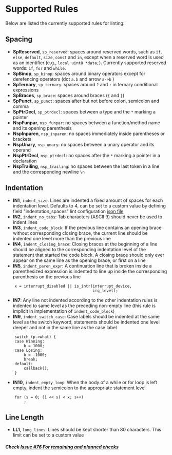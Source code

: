 # Supported Rules

Below are listed the currently supported rules for linting:

## Spacing
- **SpReserved**, `sp_reserved`: spaces around reserved words, such as `if`, `else`, `default`, `size`, `const` and `in`, except when a reserved word is used as an identifier (e.g., `local uint8 *data;`). Currently supported reserved words: `if`, `for` and `while`.
- **SpBinop**, `sp_binop`: spaces around binary operators except for derefencing operators (dot `a.b` and arrow `a->b` )
- **SpTernary**, `sp_ternary`: spaces around `?` and `:` in ternary conditional expressions
- **SpBraces**, `sp_brace`: spaces around braces (`{` and `}`)
- **SpPunct**, `sp_punct`: spaces after but not before colon, semicolon and comma
- **SpPtrDecl**, `sp_ptrdecl`: spaces between a type and the `*` marking a pointer
- **NspFunpar**, `nsp_funpar`: no spaces between a function/method name and its opening parenthesis
- **NspInparen**, `nsp_inparen`: no spaces immediately inside parentheses or brackets
- **NspUnary**, `nsp_unary`: no spaces between a unary operator and its operand
- **NspPtrDecl**, `nsp_ptrdecl`: no spaces after the `*` marking a pointer in a declaration
- **NspTrailing**, `nsp_trailing`: no spaces between the last token in a line and the corresponding newline `\n`

## Indentation
- **IN1**, `indent_size`: Lines are indented a fixed amount of spaces for each indentation level. Defaults to 4, can be set to a custom value by defining field "indentation_spaces" lint configuration [json file](../../example_files/example_lint_cfg.README)
- **IN2**, `indent_no_tabs`: Tab characters (ASCII 9) should never be used to indent lines
- **IN3**, `indent_code_block`: If the previous line contains an opening brace without corresponding closing brace, the current line should be indented one level more than the previous line
- **IN4**, `indent_closing_brace`: Closing braces at the beginning of a line should be aligned to the corresponding indentation level of the statement that started the code block. A closing brace should only ever appear on the same line as the opening brace, or first on a line
- **IN5**, `indent_paren_expr`: A continuation line that is broken inside a parenthesized expression is indented to line up inside the corresponding parenthesis on the previous line
```
    x = interrupt_disabled || is_intr(interrupt_device,
                                      irq_level);
```
- **IN7**: Any line not indented according to the other indentation rules is indented to same level as the preceding non-empty line (this rule is implicit in implementation of `indent_code_block`)
- **IN9**, `indent_switch_case`: Case labels should be indented at the same level as the switch keyword, statements should be indented one level deeper and not in the same line as the case label
```
    switch (p->what) {
    case Winning:
        b = 1000;
    case Losing:
        b = -1000;
        break;
    default:
        callback();
    }
```
- **IN10**, `indent_empty_loop`: When the body of a while or for loop is left empty, indent the semicolon to the appropriate statement level

```
    for (s = 0; (1 << s) < x; s++)
        ;
```

## Line Length
- **LL1**, `long_lines`: Lines should be kept shorter than 80 characters. This limit can be set to a custom value

##### Check [Issue #76 For remaining and planned checks](https://github.com/intel/dml-language-server/issues/76)
